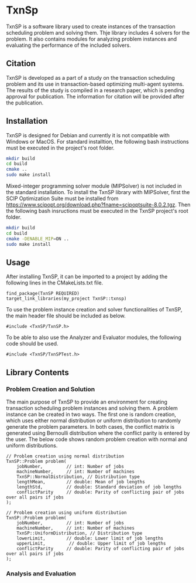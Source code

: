# TxnSp
TxnSP is a software library used to create instances of the transaction scheduling problem and solving them. Thje library includes 4 solvers for the problem. It also contains modules for analyzing problem instances and evaluating the performance of the included solvers.

## Citation
TxnSP is developed as a part of a study on the transaction scheduling problem and its use in transaction-based optimizing multi-agent systems. The results of the study is compiled in a research paper, which is pending approval for publication. The information for citation will be provided after the publication.

## Installation
TxnSP is designed for Debian and currently it is not compatible with Windows or MacOS. For standard installtion, the following bash instructions must be executed in the project's root folder.

```bash
mkdir build
cd build
cmake ..
sudo make install
```

Mixed-integer programming solver module (MIPSolver) is not included in the standard installation. To install the TxnSP library with MIPSolver, first the SCIP Optimization Suite must be installed from https://www.scipopt.org/download.php?fname=scipoptsuite-8.0.2.tgz. Then the following bash insructions must be executed in the TxnSP project's root folder.


```bash
mkdir build
cd build
cmake -DENABLE_MIP=ON ..
sudo make install
```

## Usage
After installing TxnSP, it can be imported to a project by adding the following lines in the CMakeLists.txt file.

```
find_package(TxnSP REQUIRED)
target_link_libraries(my_project TxnSP::txnsp)
```

To use the problem instance creation and solver functionalities of TxnSP, the main header file should be included as below.

```
#include <TxnSP/TxnSP.h>
```

To be able to also use the Analyzer and Evaluator modules, the following code should be used.

```
#include <TxnSP/TxnSPTest.h>
```

## Library Contents

### Problem Creation and Solution
The main purpose of TxnSP to provide an environment for creating transaction scheduling problem instances and solving them. A problem instance can be created in two ways. The first one is random creation, which uses either normal distribution or uniform distribution to randomly generate the problem parameters. In both cases, the conflict matrix is generated using Bernoulli distribution where the conflict parity is entered by the user. The below code shows random problem creation with normal and uniform distributions.

```
// Problem creation using normal distribution
TxnSP::Problem problem(
    jobNumber,         // int: Number of jobs
    machineNumber,     // int: Number of machines
    TxnSP::NormalDistribution, // Distribution type
    lengthMean,        // double: Mean of job lengths
    lengthStd,         // double: Standard deviation of job lengths
    conflictParity     // double: Parity of conflicting pair of jobs over all pairs if jobs
);

// Problem creation using uniform distribution
TxnSP::Problem problem(
    jobNumber,         // int: Number of jobs
    machineNumber,     // int: Number of machines
    TxnSP::UniformDistribution, // Distribution type
    lowerLimit,        // double: Lower limit of job lengths
    upperLimit,         // double: Upper limit of job lengths
    conflictParity     // double: Parity of conflicting pair of jobs over all pairs if jobs
);
```

### Analysis and Evaluation
